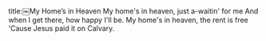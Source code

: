 title:￼My Home’s in Heaven
My home's in heaven, just a-waitin' for me 
And when I get there, how happy I'll be. 
My home's in heaven, the rent is free 
'Cause Jesus paid it on Calvary.
